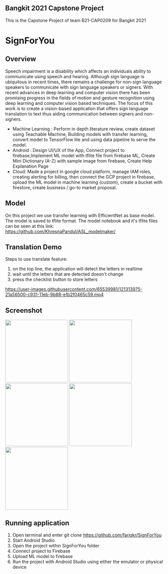 ## Bangkit 2021 Capstone Project
This is the Capstone Project of team B21-CAP0209 for Bangkit 2021


# SignForYou

## Overview

Speech impairment is a disability which affects an individuals ability to communicate using speech and hearing. Although sign language is ubiquitous in recent times, there remains a challenge for non-sign language speakers to communicate with sign language speakers or signers. With recent advances in deep learning and computer vision there has been promising progress in the fields of motion and gesture recognition using deep learning and computer vision based techniques. The focus of this work is to create a vision-based application that offers sign language translation to text thus aiding communication between signers and non-signers.
  - Machine Learning : Perform in depth literature review, create dataset using Teachable Machine, Building models with transfer learning, convert model to TensorFlow lite and using data pipeline to serve the model.
  - Android : Design UI/UX of the App, Connect project to firebase,Implement ML model with tflite file from firebase ML, Create Mini Dictionary (A-Z) with sample image from firebase, Create Help Explanation Page
  - Cloud: Made a project in google cloud platform, manage IAM roles, creating alerting for billing, then connect the GCP project in firebase, upload the ML model in machine learning (custom), create a bucket with firestore, create business / go-to market proposal.

## Model
On this project we use transfer learning with EfficientNet as base model. The model is saved to tflite format.
The model notebook and it's tflite files can be seen at this link: https://github.com/KhresnaPanduI/ASL_modelmaker/

## Translation Demo
Steps to use translate feature:
1. on the top line, the application will detect the letters in realtime
2. wait until the letters that are detected doesn't change
3. press the checklist button to store letters

https://user-images.githubusercontent.com/65539981/121313975-21a56500-c931-11eb-9b88-e1b2f0465c59.mp4

## Screenshot
<img src="https://user-images.githubusercontent.com/48057016/120464700-6bd59600-c3c7-11eb-8f11-130da17a6b82.jpg" width=200>
<img src="https://user-images.githubusercontent.com/48057016/120464709-6e37f000-c3c7-11eb-88d4-9e23d4bd9b4f.jpg" width=200>
<img src="https://user-images.githubusercontent.com/48057016/120464720-7132e080-c3c7-11eb-993f-07eb2f2e1781.jpg" width=200>
<img src="https://user-images.githubusercontent.com/48057016/120464731-73953a80-c3c7-11eb-8ab5-5fdcb8a062e4.jpg" width=200>
<img src="https://user-images.githubusercontent.com/48057016/120464650-5d877a00-c3c7-11eb-8205-3b652d9ef5a1.jpg" width=200>

## Running application
1. Open terminal and enter git clone https://github.com/fariqkr/SignForYou 
2. Start Android Studio
3. Open the project within SignForYou folder
4. Connect project to Firebase
5. Upload ML model to firebase
6. Run the project with Android Studio using either the emulator or physical device
